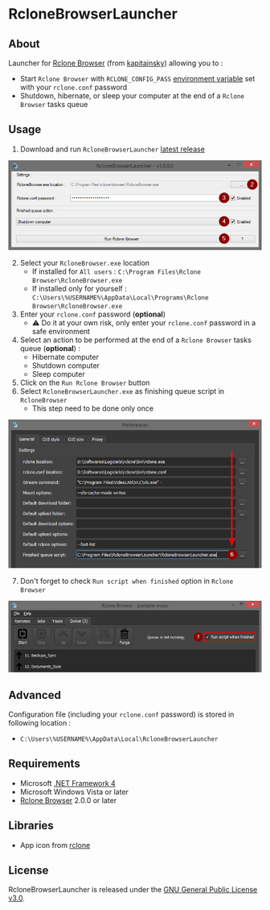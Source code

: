 # RcloneBrowserLauncher

## About
Launcher for [Rclone Browser](https://github.com/kapitainsky/RcloneBrowser) (from [kapitainsky](https://github.com/kapitainsky)) allowing you to :
- Start `Rclone Browser` with `RCLONE_CONFIG_PASS` [environment variable](https://rclone.org/docs/#other-environment-variables) set with your `rclone.conf` password
- Shutdown, hibernate, or sleep your computer at the end of a `Rclone Browser` tasks queue

## Usage
1. Download and run `RcloneBrowserLauncher` [latest release](https://github.com/FoxP/RcloneBrowserLauncher/releases/latest)  

![](RcloneBrowserLauncher/resources/pictures/demo_1.PNG)  

2. Select your `RcloneBrowser.exe` location
	- If installed for `All users` : `C:\Program Files\Rclone Browser\RcloneBrowser.exe`
	- If installed only for yourself : `C:\Users\%USERNAME%\AppData\Local\Programs\Rclone Browser\RcloneBrowser.exe`
3. Enter your `rclone.conf` password (**optional**)
	- :warning: Do it at your own risk, only enter your `rclone.conf` password in a safe environment
4. Select an action to be performed at the end of a `Rclone Browser` tasks queue (**optional**) :
	- Hibernate computer
	- Shutdown computer
	- Sleep computer
5. Click on the `Run Rclone Browser` button
6. Select `RcloneBrowserLauncher.exe` as finishing queue script in `RcloneBrowser`
	- This step need to be done only once  

![](RcloneBrowserLauncher/resources/pictures/demo_2.PNG)  

7. Don't forget to check `Run script when finished` option in `Rclone Browser`  

![](RcloneBrowserLauncher/resources/pictures/demo_3.PNG)  

## Advanced

Configuration file (including your `rclone.conf` password) is stored in following location :
- `C:\Users\%USERNAME%\AppData\Local\RcloneBrowserLauncher`

## Requirements
- Microsoft [.NET Framework 4](https://www.microsoft.com/en-US/download/details.aspx?id=17851)
- Microsoft Windows Vista or later
- [Rclone Browser](https://github.com/kapitainsky/RcloneBrowser) 2.0.0 or later

## Libraries
- App icon from [rclone](https://github.com/rclone/rclone)

## License
RcloneBrowserLauncher is released under the [GNU General Public License v3.0](https://www.gnu.org/licenses/gpl-3.0.fr.html).
